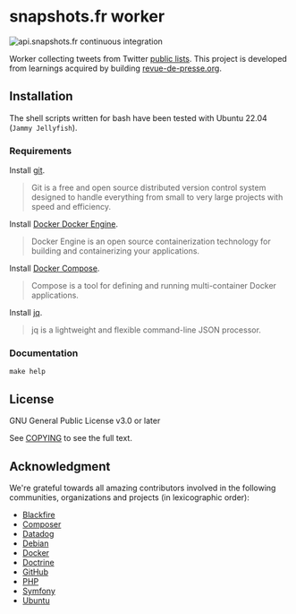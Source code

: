 # snapshots.fr worker

![api.snapshots.fr continuous integration](https://github.com/thierrymarianne/api.snapshots.fr/actions/workflows/continuous-integration.yml/badge.svg)

Worker collecting tweets from Twitter [public lists](https://help.twitter.com/en/using-twitter/twitter-lists).
This project is developed from learnings acquired by building [revue-de-presse.org](https://revue-de-presse.org).

## Installation

The shell scripts written for bash have been tested with Ubuntu 22.04 (`Jammy Jellyfish`).

### Requirements

Install [git](https://git-scm.com/downloads).
> Git is a free and open source distributed version control system designed 
> to handle everything from small to very large projects with speed and efficiency.

Install [Docker Docker Engine](https://docs.docker.com/engine/install/).
> Docker Engine is an open source containerization technology for building and containerizing your applications.

Install [Docker Compose](https://docs.docker.com/compose/install/).
> Compose is a tool for defining and running multi-container Docker applications.

Install [jq](https://stedolan.github.io/jq/download/).
> jq is a lightweight and flexible command-line JSON processor.

### Documentation

```
make help
```

## License

GNU General Public License v3.0 or later

See [COPYING](./COPYING) to see the full text.

## Acknowledgment

We're grateful towards all amazing contributors involved in the following  
communities, organizations and projects (in lexicographic order):

- [Blackfire](https://blackfire.io)
- [Composer](http://getcomposer.org/)
- [Datadog](https://datadoghq.eu/)
- [Debian](https://www.debian.org/)
- [Docker](docker.com)
- [Doctrine](https://www.doctrine-project.org/)
- [GitHub](https://github.com/)
- [PHP](https://www.php.net/)
- [Symfony](https://symfony.com/)
- [Ubuntu](https://ubuntu.com/)
